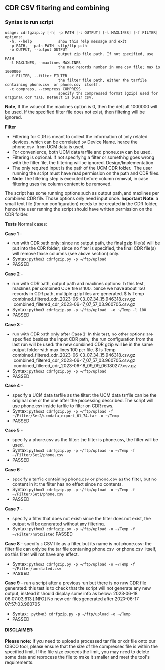 ## CDR CSV filtering and combining

### Syntax to run script
```
usage: cdrfgzip.py [-h] -p PATH [-o OUTPUT] [-l MAXLINES] [-f FILTER]
options:
  -h, --help            show this help message and exit
  -p PATH, --path PATH  sftp/ftp path
  -o OUTPUT, --output OUTPUT
                        output zip file path. If not specified, use PATH
  -l MAXLINES, --maxlines MAXLINES
                        the max records number in one csv file; max is 1000000
  -f FILTER, --filter FILTER
                        the filter file path, either the tarfile containing phone.csv  or phone.csv  itself.
  -c compress, --compress COMPRESS
                        specify the compressed format (gzip) used for original cdr file. Default is plain csv.
```

**Note**, If the value of the maxlines option is 0, then the default 1000000 will be used. If the specified filter file does not exist, then filtering will be ignored.

**Filter**

- Filtering for CDR is meant to collect the information of only related devices, which can be correlated by Device Name, hence the phone.csv  from UCM data is used.
- For convenience, both UCM data tarfile and phone.csv can be used.
- Filtering is optional. If not specifying a filter or something goes wrong with the filter file, the filtering will be ignored.
Design/Implementation
- The only required input is the path of the UCM CDR folder.  The user running the script must have read permission on the path and CDR files.
- **Note** The filtering step is executed before column removal, in case filtering uses the column content to be removed.

The script has some running options such as output path, and maxlines per combined CDR file. Those options only need input once.
**Important Note**: a small text file (for run configuration) needs to be created in the CDR folder, hence the user running the script should have written permission on the CDR folder.


**Tests**
Normal cases:

**Case 1** -
* run with CDR path only:
  since no output path, the final gzip file(s) will be put into the CDR folder; since no filter is specified, the final CDR file(s) will remove those columns (see above section) only.
* Syntax:
  ``` python3 cdrfgzip.py -p ~/ftp/upload ```
* PASSED

**Case 2** -
* run with CDR path, output path and maxlines options:
  In this test, maxlines per combined CDR file is 100.  Since we have about 150 records in CDR path, multiple gzip files are generated.
  $ ls Temp
  combined_filtered_cdr_2023-06-03_07_34_15.946318.csv.gz  combined_filtered_cdr_2023-06-17_07_57_03.960705.csv.gz
* Syntax:
  ```python3 cdrfgzip.py -p ~/ftp/upload  -o ~/Temp -l 100```
* PASSED

**Case 3** -
* run with CDR path only after Case 2:
  In this test, no other options are specified besides the input CDR path,  the run configuration from the last run will be used: the new combined CDR gzip will be in the same output folder with max lines 100 per file.
  $ ls Temp
  combined_filtered_cdr_2023-06-03_07_34_15.946318.csv.gz  combined_filtered_cdr_2023-06-17_07_57_03.960705.csv.gz  combined_filtered_cdr_2023-06-18_09_09_06.180277.csv.gz
* Syntax:
  ```python3 cdrfgzip.py -p ~/ftp/upload```
* PASSED

**Case 4** -
* specify a UCM data tarfile as the filter:
  the UCM data tarfile can be the original one or the one after the processing described. The script will use phone.csv inside tarfile to filter on CDR rows.
* Syntax:
  ``` python3 cdrfgzip.py -p ~/ftp/upload -f ~/Filter/Set2/ucmdata_export_61_74.tar -o ~/Temp ```
* PASSED

**Case 5** -
* specify a phone.csv as the filter:
  the filter is phone.csv, the filter will be used.
* Syntax:
  ``` python3 cdrfgzip.py -p ~/ftp/upload -o ~/Temp -f ~/Filter/Set2/phone.csv ```
* PASSED

**Case 6** -
* specify a tarfile containing phone.csv or phone.csv as the filter, but no content in it:
  the filter has no effect since no contents.
* Syntax:
  ``` python3 cdrfgzip.py -p ~/ftp/upload -o ~/Temp -f ~/Filter/Set1/phone.csv ```
* PASSED

**Case 7** -
* specify a filter that does not exist:
  since the filter does not exist, the output will be generated without any filtering.
* Syntax:
  ```python3 cdrfgzip.py -p ~/ftp/upload -o ~/Temp -f ~/Filter/notexisted```
  PASSED

**Case 8** -
specify a CSV file as a filter, but its name is not phone.csv:
  the filter file can only be the tar file containing phone.csv  or phone.csv  itself, so this filter will not have any effect.
* Syntax:
  ```python3 cdrfgzip.py -p ~/ftp/upload -o ~/Temp -f ~/Filter/unrelated.csv```
* PASSED

**Case 9** -
run a script after a previous run but there is no new CDR file generated:
  this test is to check that the script will not generate any new output, instead it should display some info as below:
  2023-06-18 06:07:03,613 [INFO] No new cdr files generated after 2023-06-17 07:57:03.960705
* Syntax:
  ``` python3 cdrfgzip.py -p ~/ftp/upload -o ~/Temp```
* PASSED

#### DISCLAIMER:
<b>Please note:</b> If you need to upload a processed tar file or cdr file onto our CISCO tool, please ensure that the size of the compressed file is within the specified limit. If the file size exceeds the limit, you may need to delete some data and reprocess the file to make it smaller and meet the tool's requirements.

